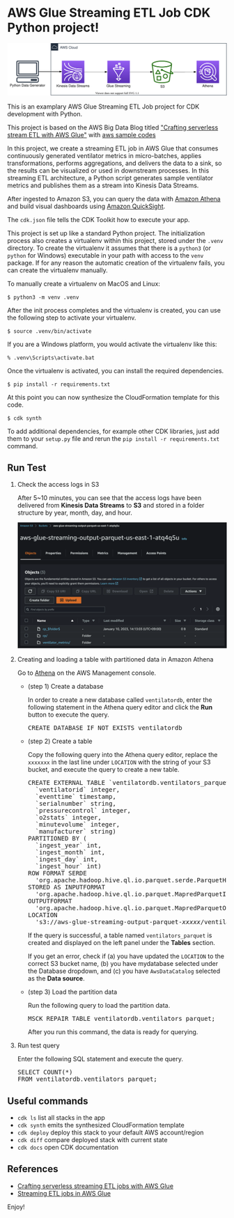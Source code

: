 
# AWS Glue Streaming ETL Job CDK Python project!

![glue-streaming-to-s3](./glue-streaming-to-s3.svg)

This is an examplary AWS Glue Streaming ETL Job project for CDK development with Python.

This project is based on the AWS Big Data Blog titled ["Crafting serverless stream ETL with AWS Glue"](https://aws.amazon.com/ko/blogs/big-data/crafting-serverless-streaming-etl-jobs-with-aws-glue/) with [aws sample codes](https://github.com/aws-samples/aws-glue-streaming-etl-blog)

In this project, we create a streaming ETL job in AWS Glue that consumes continuously generated ventilator metrics in micro-batches, applies transformations, performs aggregations, and delivers the data to a sink, so the results can be visualized or used in downstream processes. In this streaming ETL architecture, a Python script generates sample ventilator metrics and publishes them as a stream into Kinesis Data Streams.

After ingested to Amazon S3, you can query the data with [Amazon Athena](http://aws.amazon.com/athena) and build visual dashboards using [Amazon QuickSight](https://aws.amazon.com/quicksight).

The `cdk.json` file tells the CDK Toolkit how to execute your app.

This project is set up like a standard Python project.  The initialization
process also creates a virtualenv within this project, stored under the `.venv`
directory.  To create the virtualenv it assumes that there is a `python3`
(or `python` for Windows) executable in your path with access to the `venv`
package. If for any reason the automatic creation of the virtualenv fails,
you can create the virtualenv manually.

To manually create a virtualenv on MacOS and Linux:

```
$ python3 -m venv .venv
```

After the init process completes and the virtualenv is created, you can use the following
step to activate your virtualenv.

```
$ source .venv/bin/activate
```

If you are a Windows platform, you would activate the virtualenv like this:

```
% .venv\Scripts\activate.bat
```

Once the virtualenv is activated, you can install the required dependencies.

```
$ pip install -r requirements.txt
```

At this point you can now synthesize the CloudFormation template for this code.

```
$ cdk synth
```

To add additional dependencies, for example other CDK libraries, just add
them to your `setup.py` file and rerun the `pip install -r requirements.txt`
command.

## Run Test

1. Check the access logs in S3

   After 5~10 minutes, you can see that the access logs have been delivered from **Kinesis Data Streams** to **S3** and stored in a folder structure by year, month, day, and hour.

   ![glue-streaming-data-in-s3](./assets/glue-streaming-data-in-s3.png)

2. Creating and loading a table with partitioned data in Amazon Athena

   Go to [Athena](https://console.aws.amazon.com/athena/home) on the AWS Management console.<br/>
   * (step 1) Create a database

     In order to create a new database called `ventilatordb`, enter the following statement in the Athena query editor
     and click the **Run** button to execute the query.

     <pre>
     CREATE DATABASE IF NOT EXISTS ventilatordb
     </pre>

    * (step 2) Create a table

      Copy the following query into the Athena query editor, replace the `xxxxxxx` in the last line under `LOCATION` with the string of your S3 bucket, and execute the query to create a new table.
      <pre>
      CREATE EXTERNAL TABLE `ventilatordb.ventilators_parquet`(
        `ventilatorid` integer,
        `eventtime` timestamp,
        `serialnumber` string,
        `pressurecontrol` integer,
        `o2stats` integer,
        `minutevolume` integer,
        `manufacturer` string)
      PARTITIONED BY (
        `ingest_year` int,
        `ingest_month` int,
        `ingest_day` int,
        `ingest_hour` int)
      ROW FORMAT SERDE
        'org.apache.hadoop.hive.ql.io.parquet.serde.ParquetHiveSerDe'
      STORED AS INPUTFORMAT
        'org.apache.hadoop.hive.ql.io.parquet.MapredParquetInputFormat'
      OUTPUTFORMAT
        'org.apache.hadoop.hive.ql.io.parquet.MapredParquetOutputFormat'
      LOCATION
        's3://aws-glue-streaming-output-parquet-<i>xxxxx</i>/ventilator_metrics';
      </pre>
      If the query is successful, a table named `ventilators_parquet` is created and displayed on the left panel under the **Tables** section.

      If you get an error, check if (a) you have updated the `LOCATION` to the correct S3 bucket name, (b) you have mydatabase selected under the Database dropdown, and (c) you have `AwsDataCatalog` selected as the **Data source**.

    * (step 3) Load the partition data

      Run the following query to load the partition data.
      <pre>
      MSCK REPAIR TABLE ventilatordb.ventilators_parquet;
      </pre>
      After you run this command, the data is ready for querying.

3. Run test query

   Enter the following SQL statement and execute the query.
   <pre>
   SELECT COUNT(*)
   FROM ventilatordb.ventilators_parquet;
   </pre>

## Useful commands

 * `cdk ls`          list all stacks in the app
 * `cdk synth`       emits the synthesized CloudFormation template
 * `cdk deploy`      deploy this stack to your default AWS account/region
 * `cdk diff`        compare deployed stack with current state
 * `cdk docs`        open CDK documentation

## References

 * [Crafting serverless streaming ETL jobs with AWS Glue](https://aws.amazon.com/ko/blogs/big-data/crafting-serverless-streaming-etl-jobs-with-aws-glue/)
 * [Streaming ETL jobs in AWS Glue](https://docs.aws.amazon.com/glue/latest/dg/add-job-streaming.html)

Enjoy!
